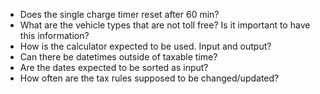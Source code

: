 * Does the single charge timer reset after 60 min?
* What are the vehicle types that are not toll free? Is it important to have this information?
* How is the calculator expected to be used. Input and output? 
* Can there be datetimes outside of taxable time?
* Are the dates expected to be sorted as input?
* How often are the tax rules supposed to be changed/updated?  
